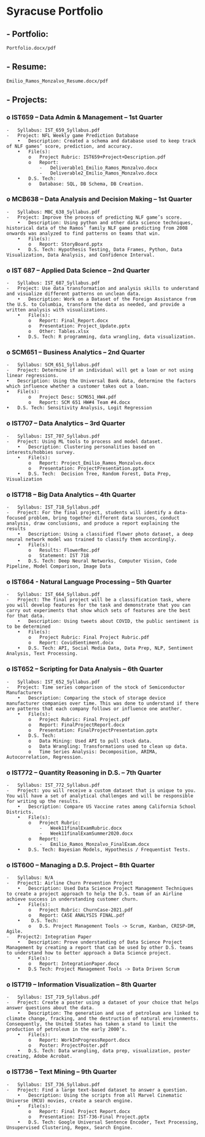 # Syracuse Portfolio

## -	Portfolio: 
    Portfolio.docx/pdf
## -	Resume: 
    Emilio_Ramos_Monzalvo_Resume.docx/pdf
## -	Projects:

### o	IST659 – Data Admin & Management – 1st Quarter
    -	Syllabus: IST_659_Syllabus.pdf
    -	Project: NFL Weekly game Prediction Database
        •	Description: Created a schema and database used to keep track of NLF games’ score, prediction, and accuracy.
        •	File(s): 
            o	Project Rubric: IST659+Project+Description.pdf
            o	Report:
                -	Deliverable1_Emilio_Ramos_Monzalvo.docx
                -	Deliverable2_Emilio_Ramos_Monzalvo.docx
        •	D.S. Tech:
            o	Database: SQL, DB Schema, DB Creation.

### o	MCB638 – Data Analysis and Decision Making – 1st Quarter
    -	Syllabus: MBC_638_Syllabus.pdf
    -	Project: Improve the process of predicting NLF game’s score.
        •	Description: Using python and other data science techniques, historical data of the Ramos’ family NLF game predicting from 2008 onwards was analyzed to find patterns on teams that win.
        •	File(s): 
            o	Report: StoryBoard.pptx
        •	D.S. Tech: Hypothesis Testing, Data Frames, Python, Data Visualization, Data Analysis, and Confidence Interval.

### o	IST 687 – Applied Data Science – 2nd Quarter
    -	Syllabus: IST_687_Syllabus.pdf
    -	Project: Use data transformation and analysis skills to understand and visualize different patterns on unclean data.
        •	Description: Work on a Dataset of the Foreign Assistance from the U.S. to Columbia, transform the data as needed, and provide a written analysis with visualizations.
        •	File(s):
            o	Report: Final_Report.docx
            o	Presentation: Project_Update.pptx
            o	Other: Tables.xlsx
        •	D.S. Tech: R programming, data wrangling, data visualization.

### o	SCM651 – Business Analytics – 2nd Quarter
    -	Syllabus: SCM_651_Syllabus.pdf
    -	Project: Determine if an individual will get a loan or not using  linear regressions.
    •	Description: Using the Universal Bank data, determine the factors which influence whether a customer takes out a loan.
    •	File(s):
            o	Project Desc: SCM651_HW4.pdf
            o	Report: SCM 651 HW#4 Team #4.docx
    •	D.S. Tech: Sensitivity Analysis, Logit Regression

### o	IST707 – Data Analytics – 3rd Quarter
    -	Syllabus: IST_707_Syllabus.pdf
    -	Project: Using ML tools to process and model dataset.
        •	Description: Clustering personalities based on interests/hobbies survey. 
        •	File(s):
            o	Report: Project_Emilio_Ramos_Monzalvo.docx
            o	Presentation: ProjectPresentation.pptx
        •	D.S. Tech:  Decision Tree, Random Forest, Data Prep, Visualization

### o	IST718 – Big Data Analytics – 4th Quarter
    -	Syllabus: IST_718_Syllabus.pdf
    -	Project: For the final project, students will identify a data-focused problem, bring together different data sources, conduct analysis, draw conclusions, and produce a report explaining the results
        •	Description: Using a classified flower photo dataset, a deep neural network model was trained to classify them accordingly.
        •	File(s): 
            o	Results: FlowerRec.pdf
            o	Statement: IST 718
        •	D.S. Tech: Deep Neural Networks, Computer Vision, Code Pipeline, Model Comparison, Image Data

### o	IST664 - Natural Language Processing – 5th Quarter
    -	Syllabus: IST_664_Syllabus.pdf
    -	Project: The final project will be a classification task, where you will develop features for the task and demonstrate that you can carry out experiments that show which sets of features are the best for that data.
        •	Description: Using tweets about COVID, the public sentiment is to be determined
        •	File(s): 
            o	Project Rubric: Final Project Rubric.pdf
            o	Report: CovidSentiment.docx
        •	D.S. Tech: API, Social Media Data, Data Prep, NLP, Sentiment Analysis, Text Processing.

### o	IST652 – Scripting for Data Analysis – 6th Quarter
    -	Syllabus: IST_652_Syllabus.pdf
    -	Project: Time series comparison of the stock of Semiconductor Manufacturers
        •	Description: Comparing the stock of storage device manufacturer companies over time. This was done to understand if there are patterns that each company follows or influence one another.
        •	File(s): 	
            o	Project Rubric: Final Project.pdf
            o	Report: FinalProjectReport.docx
            o	Presentation: FinalProjectPresentation.pptx
        •	D.S. Tech: 
            o	Data Mining: Used API to pull stock data.
            o	Data Wrangling: Transformations used to clean up data.
            o	Time Series Analysis: Decomposition, ARIMA, Autocorrelation, Regression.

### o	IST772 – Quantity Reasoning in D.S. – 7th Quarter
    -	Syllabus: IST_772_Syllabus.pdf
    -	Project: you will receive a custom dataset that is unique to you. You will have a set of analytical challenges and will be responsible for writing up the results.
        •	Description: Compare US Vaccine rates among California School Districts.
        •	File(s):
            o	Project Rubric: 
                -	Week11finalExamRubric.docx
                -	Week11finalExamSummer2020.docx
            o	Report: 
                -	Emilio_Ramos_Monzalvo_FinalExam.docx
        •	D.S. Tech: Bayesian Models, Hypothesis / Frequentist Tests. 

### o	IST600 – Managing a D.S. Project – 8th Quarter
    -	Syllabus: N/A
    -	Project1: Airline Churn Prevention Project
        •	Description: Used Data Science Project Management Techniques to create a project approach to help the D.S. team of an Airline achieve success in understanding customer churn.
        •	File(s):
            o	Project Rubric: ChurnCase-2021.pdf
            o	Report: CASE ANALYSIS FINAL.pdf
        •	 D.S. Tech: 
            o	D.S. Project Management Tools -> Scrum, Kanban, CRISP-DM, Agile.
    -	Project2: Integration Paper
        •	Description: Prove understanding of Data Science Project Management by creating a report that can be used by other D.S. teams to understand how to better approach a Data Science project.
        •	File(s):
            o	Report: IntegrationPaper.docx
        •	D.S Tech: Project Management Tools -> Data Driven Scrum

### o	IST719 – Information Visualization – 8th Quarter
    -	Syllabus: IST_719_Syllabus.pdf
    -	Project: Create a poster using a dataset of your choice that helps answer questions about the data.
        •	Description: The generation and use of petroleum are linked to climate change, fracking, and the destruction of natural environments. Consequently, the United States has taken a stand to limit the production of petroleum in the early 2000’s.
        •	File(s):
            o	Report: WorkInProgressReport.docx
            o	Poster: ProjectPoster.pdf
        •	D.S. Tech: Data wrangling, data prep, visualization, poster creating, Adobe Acrobat.

### o	IST736 – Text Mining – 9th Quarter
    -	Syllabus: IST_736_Syllabus.pdf
    -	Project: Find a large text-based dataset to answer a question.
        •	Description: Using the scripts from all Marvel Cinematic Universe (MCU) movies, create a search engine.
        •	File(s):
            o	Report: Final Project Report.docx
            o	Presentation: IST-736-Final Project.pptx
        •	D.S. Tech: Google Universal Sentence Encoder, Text Processing, Unsupervised Clustering, Regex, Search Engine. 
